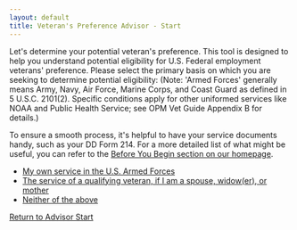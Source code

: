 ```yaml
---
layout: default
title: Veteran's Preference Advisor - Start
---
```


Let's determine your potential veteran's preference.
This tool is designed to help you understand potential eligibility for U.S. Federal employment veterans' preference. Please select the primary basis on which you are seeking to determine potential eligibility: (Note: 'Armed Forces' generally means Army, Navy, Air Force, Marine Corps, and Coast Guard as defined in 5 U.S.C. 2101(2). Specific conditions apply for other uniformed services like NOAA and Public Health Service; see OPM Vet Guide Appendix B for details.)

To ensure a smooth process, it's helpful to have your service documents handy, such as your DD Form 214. For a more detailed list of what might be useful, you can refer to the [Before You Begin section on our homepage](../index.md#before-you-begin).

*   [My own service in the U.S. Armed Forces](./ownservice_intro.md)
*   [The service of a qualifying veteran, if I am a spouse, widow(er), or mother](./derived_intro.md)
*   [Neither of the above](./ineligible_general.md)

[Return to Advisor Start](./start.md)
